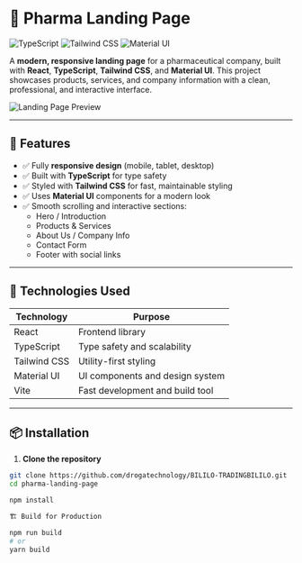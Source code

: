 # 💊 Pharma Landing Page

![TypeScript](https://img.shields.io/badge/TypeScript-3178C6?style=for-the-badge&logo=typescript&logoColor=white)
![Tailwind CSS](https://img.shields.io/badge/TailwindCSS-38B2AC?style=for-the-badge&logo=tailwind-css&logoColor=white)
![Material UI](https://img.shields.io/badge/MaterialUI-007FFF?style=for-the-badge&logo=mui&logoColor=white)

A **modern, responsive landing page** for a pharmaceutical company, built with **React**, **TypeScript**, **Tailwind CSS**, and **Material UI**. This project showcases products, services, and company information with a clean, professional, and interactive interface.  

![Landing Page Preview](#) <!-- Replace # with image link or GIF -->

---

## 🚀 Features

- ✅ Fully **responsive design** (mobile, tablet, desktop)  
- ✅ Built with **TypeScript** for type safety  
- ✅ Styled with **Tailwind CSS** for fast, maintainable styling  
- ✅ Uses **Material UI** components for a modern look  
- ✅ Smooth scrolling and interactive sections:  
  - Hero / Introduction  
  - Products & Services  
  - About Us / Company Info  
  - Contact Form  
  - Footer with social links  

---

## 🎨 Technologies Used

| Technology       | Purpose                          |
|-----------------|----------------------------------|
| React            | Frontend library                 |
| TypeScript       | Type safety and scalability      |
| Tailwind CSS     | Utility-first styling            |
| Material UI      | UI components and design system |
| Vite             | Fast development and build tool |

---

## 📦 Installation

1. **Clone the repository**  
```bash
git clone https://github.com/drogatechnology/BILILO-TRADINGBILILO.git
cd pharma-landing-page

npm install

🏗️ Build for Production

npm run build
# or
yarn build



